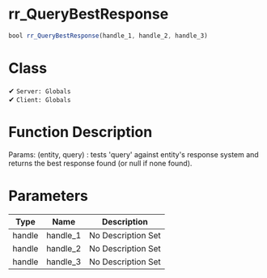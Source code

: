 # rr_QueryBestResponse
```js	
bool rr_QueryBestResponse(handle_1, handle_2, handle_3)
```
# Class
✔ `Server: Globals`  
✔ `Client: Globals`  

# Function Description
Params: (entity, query) : tests 'query' against entity's response system and returns the best response found (or null if none found).
# Parameters
Type|Name|Description
--|--|--
handle|handle_1|No Description Set
handle|handle_2|No Description Set
handle|handle_3|No Description Set
